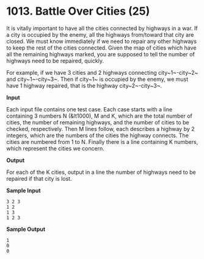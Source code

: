 # 1013. Battle Over Cities (25)

It is vitally important to have all the cities connected by highways in a war. If a city is occupied by the enemy, all the highways from/toward that city are closed. We must know immediately if we need to repair any other highways to keep the rest of the cities connected. Given the map of cities which have all the remaining highways marked, you are supposed to tell the number of highways need to be repaired, quickly.

For example, if we have 3 cities and 2 highways connecting city~1~-city~2~ and city~1~-city~3~. Then if city~1~ is occupied by the enemy, we must have 1 highway repaired, that is the highway city~2~-city~3~.

**Input**

Each input file contains one test case. Each case starts with a line containing 3 numbers N (&lt1000), M and K, which are the total number of cities, the number of remaining highways, and the number of cities to be checked, respectively. Then M lines follow, each describes a highway by 2 integers, which are the numbers of the cities the highway connects. The cities are numbered from 1 to N. Finally there is a line containing K numbers, which represent the cities we concern.

**Output**

For each of the K cities, output in a line the number of highways need to be repaired if that city is lost.

**Sample Input**

```
3 2 3
1 2
1 3
1 2 3
```

**Sample Output**

```
1
0
0
```